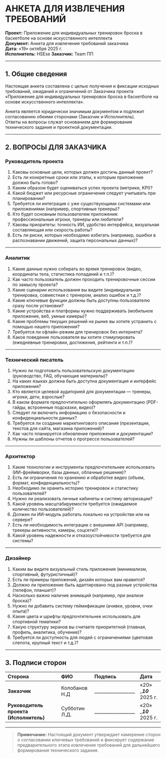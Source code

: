# АНКЕТА ДЛЯ ИЗВЛЕЧЕНИЯ ТРЕБОВАНИЙ

**Проект:** Приложение для индивидуальных тренировок броска в баскетболе на основе искусственного интеллекта  
**Документ:** Анкета для извлечения требований заказчика  
**Дата:** «19» октября 2025 г.  
**Исполнитель:** HSEse
**Заказчик:** Team ПП

---

## 1. Общие сведения

Настоящая анкета составлена с целью получения и фиксации исходных требований, ожиданий и ограничений от Заказчика проекта  
«Приложение для индивидуальных тренировок броска в баскетболе на основе искусственного интеллекта».

Анкета является юридически значимым документом и подлежит согласованию обеими сторонами (Заказчик и Исполнитель).  
Ответы на вопросы служат основанием для формирования технического задания и проектной документации.

---

## 2. ВОПРОСЫ ДЛЯ ЗАКАЗЧИКА

### Руководитель проекта
1. Каковы основные цели, которых должен достичь данный проект?  
2. Есть ли конкретные сроки или этапы, к которым приложение должно быть готово?  
3. Каким образом будет оцениваться успех проекта (метрики, KPI)?  
4. Какой бюджет или ресурсные ограничения следует учитывать при планировании?  
5. Требуется ли интеграция с уже существующими системами или приложениями (например, спортивные трекеры)?  
6. Кто будет основным пользователем приложения: профессиональные игроки, тренеры или любители?  
7. Каковы приоритеты: точность ИИ, удобство интерфейса, визуальная составляющая или скорость работы?  
8. Есть ли риски, которых необходимо избегать (например, ошибки в распознавании движений, защита персональных данных)?  

---

### Аналитик
1. Какие данные нужно собирать во время тренировок (видео, координаты тела, статистика попаданий и т.п.)?  
2. Как часто пользователь должен проходить тренировочные сессии по замыслу проекта?  
3. Какие сценарии использования вы видите (индивидуальная тренировка, совместная с тренером, анализ ошибок и т.д.)?  
4. Какие ключевые функции должны быть доступны пользователю сразу после установки?  
5. Какие устройства и платформы нужно поддерживать (мобильное приложение, веб, умные камеры)?  
6. Какие проблемы текущих решений на рынке вы хотите устранить с помощью нашего приложения?  
7. Требуется ли офлайн-режим для тренировок без интернета?  
8. Какое поведение пользователя вы хотите стимулировать (ежедневные тренировки, достижения, рейтинги и т.п.)?  

---

### Технический писатель
1. Нужно ли подготовить пользовательскую документацию (руководство, FAQ, обучающие материалы)?  
2. На каких языках должна быть доступна документация и интерфейс приложения?  
3. Кто является целевой аудиторией для документации — тренеры, игроки, дети, взрослые?  
4. В каком формате предпочтительно оформлять документацию (PDF-гайды, встроенные подсказки, видео)?  
5. Следует ли включить информацию о безопасности и конфиденциальности данных?  
6. Требуется ли создание маркетингового описания (презентации, текстов для сайта, магазина приложений)?  
7. Как часто планируется обновление приложения и документации?  
8. Нужны ли шаблоны отчетов о прогрессе пользователей?  

---

### Архитектор
1. Какие технологии и инструменты предпочтительнее использовать (ИИ-фреймворки, базы данных, облачные решения)?  
2. Есть ли ограничения по хранению и обработке видео (объем, формат, конфиденциальность)?  
3. Необходимо ли хранить историю тренировок и статистику пользователей?  
4. Нужно ли реализовать личные кабинеты и систему авторизации?  
5. Какой уровень масштабируемости требуется (ожидаемое количество пользователей)?  
6. Должен ли ИИ-модуль работать локально на устройстве или на сервере?  
7. Есть ли необходимость интеграции с внешними API (например, трекеры активности, камеры, соцсети)?  
8. Какой уровень надежности и отказоустойчивости требуется для системы?  

---

### Дизайнер
1. Каким вы видите визуальный стиль приложения (минимализм, спортивный, футуристичный)?  
2. Есть ли примеры приложений, дизайн которых вам нравится?  
3. Должно ли приложение быть адаптировано под разные устройства (телефон, планшет)?  
4. Насколько важно наличие анимаций (например, при анализе броска)?  
5. Нужно ли добавить систему геймификации (ачивки, уровни, очки опыта)?  
6. Какие цвета и шрифты предпочтительнее использовать для спортивной тематики?  
7. Какую структуру экранов вы считаете приоритетной (главная, профиль, аналитика, обучение)?  
8. Требуется ли доступность для людей с ограничениями (цветовая слепота, крупный текст и т.д.)?  

---

## 3. Подписи сторон

| Сторона | ФИО | Подпись | Дата |
|:--------|:----|:--------|:------|
| **Заказчик** | Колобанов Н.Д | __________________ | «20» ____10___ 2025 г. |
| **Руководитель проекта (Исполнитель)** | Субботин Л.Д. | __________________ | «20» ____10___ 2025 г. |

---

> **Примечание:** Настоящий документ утверждает намерение сторон о согласовании ключевых требований и фиксирует содержание предварительного этапа извлечения требований для дальнейшего формирования технического задания.